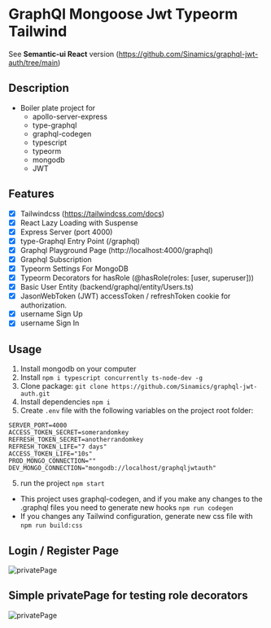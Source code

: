 # GraphQl Mongoose Jwt Typeorm Tailwind

See **Semantic-ui React** version (https://github.com/Sinamics/graphql-jwt-auth/tree/main)

## Description

- Boiler plate project for
  - apollo-server-express
  - type-graphql
  - graphql-codegen
  - typescript
  - typeorm
  - mongodb
  - JWT

## Features

- [x] Tailwindcss (https://tailwindcss.com/docs)
- [x] React Lazy Loading with Suspense
- [x] Express Server (port 4000)
- [x] type-Graphql Entry Point (/graphql)
- [x] Graphql Playground Page (http://localhost:4000/graphql)
- [x] Graphql Subscription
- [x] Typeorm Settings For MongoDB
- [x] Typeorm Decorators for hasRole (@hasRole(roles: [user, superuser]))
- [x] Basic User Entity (backend/graphql/entity/Users.ts)
- [x] JasonWebToken (JWT) accessToken / refreshToken cookie for authorization.
- [x] username Sign Up
- [x] username Sign In

## Usage

1. Install mongodb on your computer
2. Install `npm i typescript concurrently ts-node-dev -g`
3. Clone package: `git clone https://github.com/Sinamics/graphql-jwt-auth.git`
4. Install dependencies `npm i`
5. Create `.env` file with the following variables on the project root folder:

```
SERVER_PORT=4000
ACCESS_TOKEN_SECRET=somerandomkey
REFRESH_TOKEN_SECRET=anotherrandomkey
REFRESH_TOKEN_LIFE="7 days"
ACCESS_TOKEN_LIFE="10s"
PROD_MONGO_CONNECTION=""
DEV_MONGO_CONNECTION="mongodb://localhost/graphqljwtauth"
```

5. run the project `npm start`

- This project uses graphql-codegen, and if you make any changes to the .graphql files you need to generate new hooks `npm run codegen`
- If you changes any Tailwind configuration, generate new css file with `npm run build:css`

## Login / Register Page

![privatePage](https://i.ibb.co/wpmsCfK/login.jpg)

## Simple privatePage for testing role decorators

![privatePage](https://i.ibb.co/djmGyGB/privatepage.jpg)
